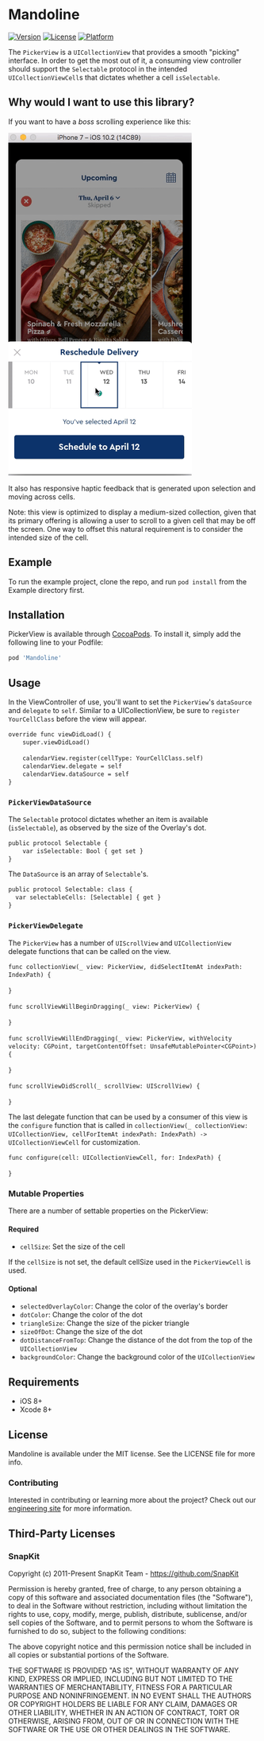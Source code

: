 # Mandoline

[![Version](https://img.shields.io/cocoapods/v/Mandoline.svg?style=flat)](http://cocoapods.org/pods/Mandoline)
[![License](https://img.shields.io/cocoapods/l/Mandoline.svg?style=flat)](http://cocoapods.org/pods/Mandoline)
[![Platform](https://img.shields.io/cocoapods/p/Mandoline.svg?style=flat)](http://cocoapods.org/pods/Mandoline)

The `PickerView` is a `UICollectionView` that provides a smooth "picking" interface. In order to get the most out of it, a consuming view controller should support the `Selectable` protocol in the intended `UICollectionViewCell`s that dictates whether a cell `isSelectable`.

## Why would I want to use this library?

If you want to have a _boss_ scrolling experience like this:

![Blue Apron Meal Rescheduler](Mandoline/Assets/rescheduler.gif)

It also has responsive haptic feedback that is generated upon selection and moving across cells.

Note: this view is optimized to display a medium-sized collection, given that its primary offering is allowing a user to scroll to a given cell that may be off the screen. One way to offset this natural requirement is to consider the intended size of the cell.

## Example

To run the example project, clone the repo, and run `pod install` from the Example directory first.

## Installation

PickerView is available through [CocoaPods](http://cocoapods.org). To install
it, simply add the following line to your Podfile:

```ruby
pod 'Mandoline'
```

## Usage

In the ViewController of use, you'll want to set the `PickerView`'s `dataSource` and `delegate` to `self`. Similar to a UICollectionView, be sure to `register` `YourCellClass` before the view will appear.

```
override func viewDidLoad() {
    super.viewDidLoad()

    calendarView.register(cellType: YourCellClass.self)
    calendarView.delegate = self
    calendarView.dataSource = self
}
```

### `PickerViewDataSource`

 The `Selectable` protocol dictates whether an item is available (`isSelectable`), as observed by the size of the Overlay's dot.

```
public protocol Selectable {
    var isSelectable: Bool { get set }
}
```

The `DataSource` is an array of `Selectable`'s.
```
public protocol Selectable: class {
  var selectableCells: [Selectable] { get }
}
```

### `PickerViewDelegate`

The `PickerView` has a number of `UIScrollView` and `UICollectionView` delegate functions that can be called on the view.

```
func collectionView(_ view: PickerView, didSelectItemAt indexPath: IndexPath) {

}

func scrollViewWillBeginDragging(_ view: PickerView) {

}

func scrollViewWillEndDragging(_ view: PickerView, withVelocity velocity: CGPoint, targetContentOffset: UnsafeMutablePointer<CGPoint>) {

}

func scrollViewDidScroll(_ scrollView: UIScrollView) {

}
```

The last delegate function that can be used by a consumer of this view is the `configure` function that is called in `collectionView(_ collectionView: UICollectionView, cellForItemAt indexPath: IndexPath) -> UICollectionViewCell` for customization.

```
func configure(cell: UICollectionViewCell, for: IndexPath) {

}
```

### Mutable Properties

There are a number of settable properties on the PickerView:

#### Required
* `cellSize`: Set the size of the cell

If the `cellSize` is not set, the default cellSize used in the `PickerViewCell` is used.

#### Optional
* `selectedOverlayColor`: Change the color of the overlay's border
* `dotColor`: Change the color of the dot
* `triangleSize`: Change the size of the picker triangle
* `sizeOfDot`: Change the size of the dot
* `dotDistanceFromTop`: Change the distance of the dot from the top of the `UICollectionView`
* `backgroundColor`: Change the background color of the `UICollectionView`

## Requirements

* iOS 8+
* Xcode 8+

## License

Mandoline is available under the MIT license. See the LICENSE file for more info.

### Contributing

Interested in contributing or learning more about the project? Check out our [engineering site](http://blueapron.io/) for more information.

## Third-Party Licenses

### SnapKit
Copyright (c) 2011-Present SnapKit Team - https://github.com/SnapKit

Permission is hereby granted, free of charge, to any person obtaining a copy of this software and associated documentation files (the "Software"), to deal in the Software without restriction, including without limitation the rights to use, copy, modify, merge, publish, distribute, sublicense, and/or sell copies of the Software, and to permit persons to whom the Software is furnished to do so, subject to the following conditions:

The above copyright notice and this permission notice shall be included in all copies or substantial portions of the Software.

THE SOFTWARE IS PROVIDED "AS IS", WITHOUT WARRANTY OF ANY KIND, EXPRESS OR IMPLIED, INCLUDING BUT NOT LIMITED TO THE WARRANTIES OF MERCHANTABILITY, FITNESS FOR A PARTICULAR PURPOSE AND NONINFRINGEMENT. IN NO EVENT SHALL THE AUTHORS OR COPYRIGHT HOLDERS BE LIABLE FOR ANY CLAIM, DAMAGES OR OTHER LIABILITY, WHETHER IN AN ACTION OF CONTRACT, TORT OR OTHERWISE, ARISING FROM, OUT OF OR IN CONNECTION WITH THE SOFTWARE OR THE USE OR OTHER DEALINGS IN THE SOFTWARE.
